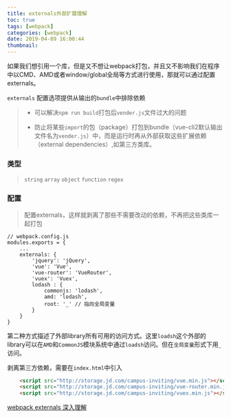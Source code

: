 ```yaml
---
title: externals外部扩展理解
toc: true
tags: [webpack]
categories: [webpack]
date: 2019-04-09 16:00:44
thumbnail:
---
```


如果我们想引用一个库，但是又不想让webpack打包，并且又不影响我们在程序中以CMD、AMD或者window/global全局等方式进行使用，那就可以通过配置externals。

<!-- more -->
`externals` 配置选项提供从输出的`bundle`中排除依赖
>* 可以解决`npm run build`打包后`vender.js`文件过大的问题
>
>* 防止将某些`import`的包（package）打包到bundle（vue-cli2默认输出文件名为`vender.js`）中，而是运行时再从外部获取这些扩展依赖（external dependencies）,如第三方类库。

### 类型
> `string` `array` `object` `function` `regex`

### 配置

>配置externals，这样就剥离了那些不需要改动的依赖，不再把这些类库一起打包

```
// webpack.config.js
modules.exports = {
    ...
    externals: {
        'jquery': 'jQuery',
        'vue': 'Vue',
        'vue-router': 'VueRouter',
        'vuex': 'Vuex',
        lodash : {
            commonjs: 'lodash',
            amd: 'lodash',
            root: '_' // 指向全局变量
        }
    }
}
```

第二种方式描述了外部library所有可用的访问方式。这里`loadsh`这个外部的library可以在`AMD`和`CommonJS`模块系统中通过`loadsh`访问。但在`全局变量`形式下用`_`访问。

剥离第三方依赖，需要在`index.html`中引入
```html
    <script src="http://storage.jd.com/campus-inviting/vue.min.js"></script>
    <script src="http://storage.jd.com/campus-inviting/vue-router.min.js"></script>
    <script src="http://storage.jd.com/campus-inviting/vuex.min.js"></script>
```

[webpack externals 深入理解](https://segmentfault.com/a/1190000012113011)

